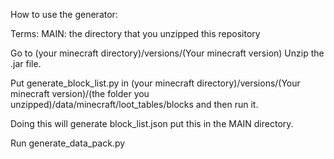 How to use the generator:

Terms:
    MAIN: the directory that you unzipped this repository

Go to (your minecraft directory)/versions/(Your minecraft version)
Unzip the .jar file.

Put generate_block_list.py in (your minecraft directory)/versions/(Your minecraft version)/(the folder you unzipped)/data/minecraft/loot_tables/blocks and then run it.

Doing this will generate block_list.json
put this in the MAIN directory.

Run generate_data_pack.py